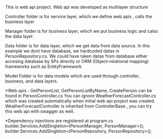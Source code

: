 This is web api project. Web api was developed as multilayer structure

Controller folder 
is for service layer, which we define web apis , calls the business layer

Manager folder 
is for business layer, which we put business logic and calss the data layet

Data folder 
is for data layer, which we get data from data source. In this example we dont have database, we hardcoded datas in 
PersonRepository.cs. We could have taken datas from database either accesing database by SPs  directly or 
ORM (Object–relational mapping) frameworks such as EntityFramework

Model Folder 
is for data models which are used through controller, business, and data layers.


*Web apis : GetPersonList, GetPersonListByName, CreatePerson   can be found in PersonController.cs 
You can ignore WeatherForecastController.cs which was  created automatically when initial web api project was created.
WeatherForecastController is inherited from ControllerBase , you can try this web api with swagger as well.

*Dependency injections are registered at program.cs 
builder.Services.AddSingleton<IPersonManager, PersonManager>();
builder.Services.AddSingleton<IPersonRepository, PersonRepository>();








